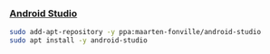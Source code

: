 ### [Android Studio](https://developer.android.com/studio)
```bash
sudo add-apt-repository -y ppa:maarten-fonville/android-studio
sudo apt install -y android-studio
```
